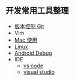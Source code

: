 ## 开发常用工具整理



- [版本控制 Git](./StudyForGit/README.md)
- Vim
- [Mac 使用](./Mac_Note/README.md)
- [Linux](./Linux_Note)
- [Android Debug](./Android_Debug)
- IDE
  - [vs code](./vscode/readme.md)
  - [visual studio](./visual_studio/readme.md)

